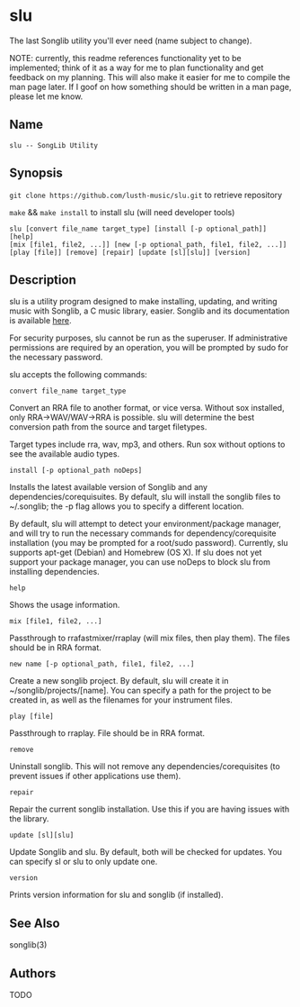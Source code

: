 # slu 
The last Songlib utility you'll ever need (name subject to change).

NOTE: currently, this readme references functionality yet to be implemented; think of it as a way for me to plan functionality and get feedback on my planning. This will also make it easier for me to compile the man page later. If I goof on how something should be written in a man page, please let me know.



## Name
	slu -- SongLib Utility 

## Synopsis
```git clone https://github.com/lusth-music/slu.git``` to retrieve repository

```make``` && ```make install``` to install slu (will need developer tools)

```
slu [convert file_name target_type] [install [-p optional_path]] [help] 
[mix [file1, file2, ...]] [new [-p optional_path, file1, file2, ...]] 
[play [file]] [remove] [repair] [update [sl][slu]] [version]
```

## Description
slu is a utility program designed to make installing, updating, and writing music with Songlib, a C music library, easier. Songlib and its documentation is available [here](http://www.songlib.cs.ua.edu).

For security purposes, slu cannot be run as the superuser. If administrative permissions are required by an operation, you will be prompted by sudo for the necessary password.

slu accepts the following commands:

```
convert file_name target_type
```			
Convert an RRA file to another format, or vice versa. Without sox installed, only RRA->WAV/WAV->RRA is possible. slu will determine the best conversion path from the source and target filetypes.

Target types include rra, wav, mp3, and others. Run sox without options to see the available audio types.

```
install [-p optional_path noDeps]
```		
Installs the latest available version of Songlib and any dependencies/corequisuites. By default, slu will install the songlib files to ~/.songlib; the -p flag allows you to specify a different location.	

By default, slu will attempt to detect your environment/package manager, and will try to run the necessary commands for dependency/corequisite installation (you may be prompted for a root/sudo password). Currently, slu supports apt-get (Debian) and Homebrew (OS X). If slu does not yet support your package manager, you can use noDeps to block slu from installing dependencies.

```
help
```
Shows the usage information.

```
mix [file1, file2, ...]
```
Passthrough to rrafastmixer/rraplay (will mix files, then play them). The files should be in RRA format.

```
new name [-p optional_path, file1, file2, ...]
```
Create a new songlib project. By default, slu will create it in ~/songlib/projects/[name]. You can specify a path for the project to be created in, as well as the filenames for your instrument files.

```
play [file]
```
Passthrough to rraplay. File should be in RRA format.

```
remove
```
Uninstall songlib. This will not remove any dependencies/corequisites (to prevent issues if other applications use them).

```
repair
```
Repair the current songlib installation. Use this if you are having issues with the library.

```
update [sl][slu]
```
Update Songlib and slu. By default, both will be checked for updates. You can specify sl or slu to only update one.

```
version
```
Prints version information for slu and songlib (if installed).

## See Also

songlib(3)

## Authors

TODO